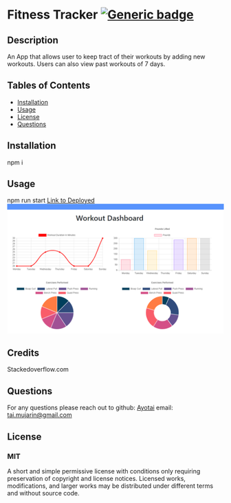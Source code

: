   # Fitness Tracker [![Generic badge](https://img.shields.io/badge/License-MIT-red.svg)](https://choosealicense.com/licenses/mit/)
  ## Description 
  An App that allows user to keep tract of their workouts by adding new workouts. Users can also view past workouts of 7 days.
  ## Tables of Contents
  * [Installation](#installation)
  * [Usage](#usage)
  * [License](#license)
  * [Questions](#questions)
  
  ## Installation 
  npm i

  ## Usage
  npm run start
  [Link to Deployed](https://vast-thicket-12652.herokuapp.com/)
  ![screenshot](./public/images/fitnessSS.PNG)
  
  ## Credits
  Stackedoverflow.com

  ## Questions
  For any questions please reach out to 
  github: [Ayotai](https://github.com/Ayotai)
  email: tai.mujarin@gmail.com
  ## License 
  ### MIT
  A short and simple permissive license with conditions only requiring preservation of copyright and license notices. Licensed works, modifications, and larger works may be distributed under different terms and without source code.
